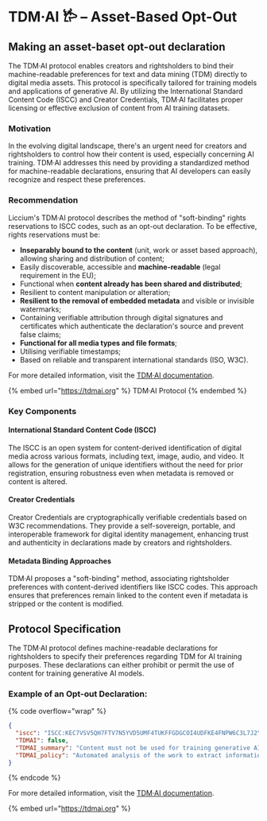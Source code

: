 # TDM·AI 𐂂 – Asset-Based Opt-Out

## Making an asset-baset opt-out declaration

The TDM·AI protocol enables creators and rightsholders to bind their machine-readable preferences for text and data mining (TDM) directly to digital media assets. This protocol is specifically tailored for training models and applications of generative AI. By utilizing the International Standard Content Code (ISCC) and Creator Credentials, TDM·AI facilitates proper licensing or effective exclusion of content from AI training datasets.

### Motivation

In the evolving digital landscape, there's an urgent need for creators and rightsholders to control how their content is used, especially concerning AI training. TDM·AI addresses this need by providing a standardized method for machine-readable declarations, ensuring that AI developers can easily recognize and respect these preferences.

### Recommendation

Liccium's TDM·AI protocol describes the method of "soft-binding" rights reservations to ISCC codes, such as an opt-out declaration. To be effective, rights reservations must be:

* **Inseparably bound to the content** (unit, work or asset based approach), allowing sharing and distribution of content;
* Easily discoverable, accessible and **machine-readable** (legal requirement in the EU);
* Functional when **content already has been shared and distributed**;
* Resilient to content manipulation or alteration;
* **Resilient to the removal of embedded metadata** and visible or invisible watermarks;
* Containing verifiable attribution through digital signatures and certificates which authenticate the declaration's source and prevent false claims;
* **Functional for all media types and file formats**;
* Utilising verifiable timestamps;
* Based on reliable and transparent international standards (ISO, W3C).

For more detailed information, visit the [TDM·AI documentation](https://docs.tdmai.org/).

{% embed url="https://tdmai.org" %}
TDM·AI Protocol
{% endembed %}

### Key Components

#### International Standard Content Code (ISCC)

The ISCC is an open system for content-derived identification of digital media across various formats, including text, image, audio, and video. It allows for the generation of unique identifiers without the need for prior registration, ensuring robustness even when metadata is removed or content is altered.

#### Creator Credentials

Creator Credentials are cryptographically verifiable credentials based on W3C recommendations. They provide a self-sovereign, portable, and interoperable framework for digital identity management, enhancing trust and authenticity in declarations made by creators and rightsholders.

#### Metadata Binding Approaches

TDM·AI proposes a "soft-binding" method, associating rightsholder preferences with content-derived identifiers like ISCC codes. This approach ensures that preferences remain linked to the content even if metadata is stripped or the content is modified.

## Protocol Specification

The TDM·AI protocol defines machine-readable declarations for rightsholders to specify their preferences regarding TDM for AI training purposes. These declarations can either prohibit or permit the use of content for training generative AI models.

### **Example of an Opt-out Declaration:**

{% code overflow="wrap" %}
```json
{
  "iscc": "ISCC:KEC7VSV5QH7FTV7N5YVD5UMF4TUKFFGDGCOI4UDFKE4FNPW6C3L7J2Y",
  "TDMAI": false,
  "TDMAI_summary": "Content must not be used for training generative AI.",
  "TDMAI_policy": "Automated analysis of the work to extract information from it, especially about patterns, trends, and correlations for the purpose of training models and applications of generative AI, is reserved. Text and Data Mining (TDM) is permitted for general-purpose AI systems that do not generate synthetic audio, image, video, or text content and for scientific research purposes or for temporary acts of reproduction as provided for in Article 5(1) of Directive 2001/29/EC."
}
```
{% endcode %}

For more detailed information, visit the [TDM·AI documentation](https://docs.tdmai.org/).

{% embed url="https://tdmai.org" %}

